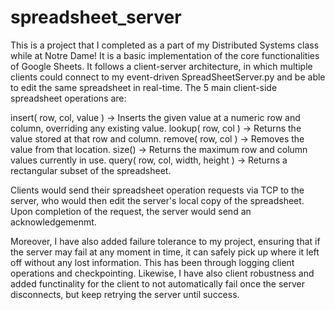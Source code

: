 # spreadsheet_server

This is a project that I completed as a part of my Distributed Systems class while at Notre Dame! It is a basic implementation of the core functionalities of Google Sheets. It follows a client-server architecture, in which multiple clients could connect to my event-driven SpreadSheetServer.py and be able to edit the same spreadsheet in real-time. The 5 main client-side spreadsheet operations are: 

insert( row, col, value ) -> Inserts the given value at a numeric row and column, overriding any existing value.
lookup( row, col ) -> Returns the value stored at that row and column.
remove( row, col ) -> Removes the value from that location.
size() -> Returns the maximum row and column values currently in use.
query( row, col, width, height ) -> Returns a rectangular subset of the spreadsheet.

Clients would send their spreadsheet operation requests via TCP to the server, who would then edit the server's local copy of the spreadsheet. Upon completion of the request, the server would send an acknowledgemenmt.

Moreover, I have also added failure tolerance to my project, ensuring that if the server may fail at any moment in time, it can safely pick up where it left off without any lost information. This has been through logging client operations and checkpointing. Likewise, I have also client robustness and added functinality for the client to not automatically fail once the server disconnects, but keep retrying the server until success. 
